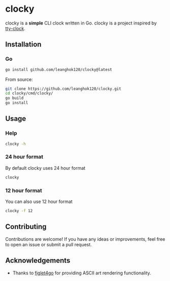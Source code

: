 # clocky

clocky is a **simple** CLI clock written in Go. clocky is a project inspired by [tty-clock](https://github.com/xorg62/tty-clock).

## Installation

### Go

```sh
go install github.com/leanghok120/clocky@latest
```

From source:

```sh
git clone https://github.com/leanghok120/clocky.git
cd clocky/cmd/clocky/
go build
go install
```

## Usage

### Help

```sh
clocky -h
```

### 24 hour format

By default clocky uses 24 hour format

```sh
clocky
```

### 12 hour format

You can also use 12 hour format

```sh
clocky -f 12
```

## Contributing

Contributions are welcome! If you have any ideas or improvements, feel free to open an issue or submit a pull request.

## Acknowledgements

- Thanks to [figlet4go](https://github.com/mbndr/figlet4go) for providing ASCII art rendering functionality.
